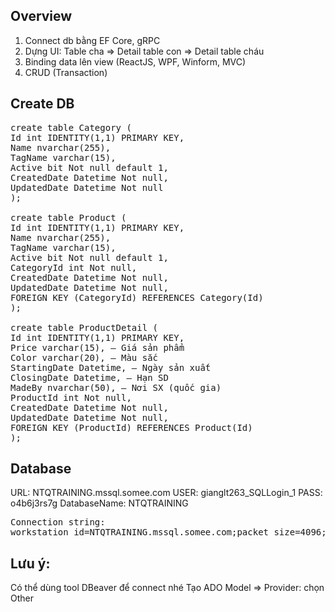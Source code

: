 ## Overview
1. Connect db bằng EF Core, gRPC
2. Dựng UI: Table cha => Detail table con => Detail table cháu
3. Binding data lên view (ReactJS, WPF, Winform, MVC)
4. CRUD (Transaction)

## Create DB
<pre>create table Category (
Id int IDENTITY(1,1) PRIMARY KEY,
Name nvarchar(255),
TagName varchar(15),
Active bit Not null default 1,
CreatedDate Datetime Not null,
UpdatedDate Datetime Not null
);

create table Product (
Id int IDENTITY(1,1) PRIMARY KEY,
Name nvarchar(255),
TagName varchar(15),
Active bit Not null default 1,
CategoryId int Not null,
CreatedDate Datetime Not null,
UpdatedDate Datetime Not null,
FOREIGN KEY (CategoryId) REFERENCES Category(Id)
);

create table ProductDetail (
Id int IDENTITY(1,1) PRIMARY KEY,
Price varchar(15), – Giá sản phẩm
Color varchar(20), – Màu sắc
StartingDate Datetime, – Ngày sản xuất
ClosingDate Datetime, – Hạn SD
MadeBy nvarchar(50), – Nơi SX (quốc gia)
ProductId int Not null,
CreatedDate Datetime Not null,
UpdatedDate Datetime Not null,
FOREIGN KEY (ProductId) REFERENCES Product(Id)
);
</pre>

## Database
URL: NTQTRAINING.mssql.somee.com
USER: gianglt263_SQLLogin_1
PASS: o4b6j3rs7g
DatabaseName: NTQTRAINING

<pre>Connection string:
workstation id=NTQTRAINING.mssql.somee.com;packet size=4096;user id=gianglt263_SQLLogin_1;pwd=o4b6j3rs7g;data source=NTQTRAINING.mssql.somee.com;persist security info=False;initial catalog=NTQTRAINING
</pre>

## Lưu ý:
Có thể dùng tool DBeaver để connect nhé
Tạo ADO Model => Provider: chọn Other
